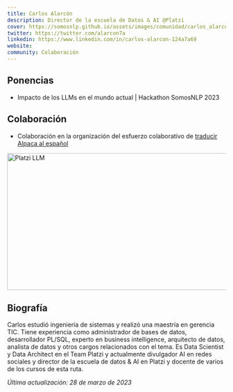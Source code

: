 ```yaml
---
title: Carlos Alarcón
description: Director de la escuela de Datos & AI @Platzi
cover: https://somosnlp.github.io/assets/images/comunidad/carlos_alarcon.png
twitter: https://twitter.com/alarcon7a
linkedin: https://www.linkedin.com/in/carlos-alarcon-124a7a69 
website: 
community: Colaboración
---
```


## Ponencias

- Impacto de los LLMs en el mundo actual | Hackathon SomosNLP 2023

<EventSummary
    description="En esta keynote se explorará el impacto de los Modelos de Lenguaje de Aprendizaje Profundo (LLM) en la sociedad, así como su alcance y las implicaciones éticas y económicas de su adopción. Se analizarán las oportunidades y desafíos que plantea esta tecnología en rápida evolución y se propondrán pautas para una adopción responsable y equitativa."
    poster="https://somosnlp.github.io/assets/images/eventos/230328_impacto_de_los_llms.jpg"
    video="https://www.youtube.com/embed/AeEc9dhAqM8"
    name=""
    website=""
    twitter=""
    linkedin=""
    github=""
    bio="Estudió ingeniería de sistemas y realizó una maestría en gerencia TIC.
    Experiencia como administrador de bases de datos, desarrollador PL/SQL, experto en business intelligence, arquitecto de datos, analista de datos y otros cargos relacionados con el tema.
    Data Scientist y Data Architect en el Team Platzi  y actualmente divulgador AI en redes sociales y director de la escuela de datos & AI en Platzi y docente de varios de los cursos de esta ruta."
    hide_personal_info
/>

## Colaboración

- Colaboración en la organización del esfuerzo colaborativo de [traducir Alpaca al español](https://huggingface.co/datasets/somosnlp/somos-clean-alpaca-es)

<div class="flex justify-center">
    <a href="https://huggingface.co/datasets/somosnlp/somos-clean-alpaca-es" target="_blank">
        <img src="https://somosnlp.github.io/assets/images/blog/platzi_llm.png" alt="Platzi LLM" width="560" height="315" />
    </a>
</div>

## Biografía

Carlos estudió ingeniería de sistemas y realizó una maestría en gerencia TIC. Tiene experiencia como administrador de bases de datos, desarrollador PL/SQL, experto en business intelligence, arquitecto de datos, analista de datos y otros cargos relacionados con el tema. Es Data Scientist y Data Architect en el Team Platzi y actualmente divulgador AI en redes sociales y director de la escuela de datos & AI en Platzi y docente de varios de los cursos de esta ruta.

*Última actualización: 28 de marzo de 2023*

